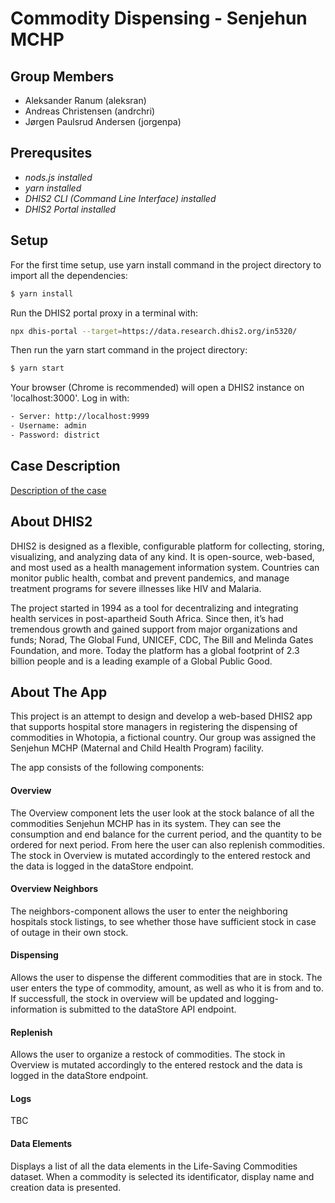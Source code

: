 # Commodity Dispensing - Senjehun MCHP

## **Group Members**
  * Aleksander Ranum (aleksran)
  * Andreas Christensen (andrchri)
  * Jørgen Paulsrud Andersen (jorgenpa)


## **Prerequsites**
- _nods.js installed_
- _yarn installed_
- _DHIS2 CLI (Command Line Interface) installed_
- _DHIS2 Portal installed_


## **Setup**
For the first time setup, use yarn install command in the project directory to import all the dependencies:

```bash
$ yarn install
```

Run the DHIS2 portal proxy in a terminal with:

```bash
npx dhis-portal --target=https://data.research.dhis2.org/in5320/

```

Then run the yarn start command in the project directory:

```bash
$ yarn start
```

Your browser (Chrome is recommended) will open a DHIS2 instance on 'localhost:3000'. Log in with:
```bash
- Server: http://localhost:9999
- Username: admin
- Password: district 
```


## **Case Description** 
[Description of the case](https://www.uio.no/studier/emner/matnat/ifi/IN5320/h22/project/case-1/index.html)


## **About DHIS2**
DHIS2 is designed as a flexible, configurable platform for collecting, storing, visualizing, and analyzing data of any kind. It is open-source, web-based, and most used as a health management information system. Countries can monitor public health, combat and prevent pandemics, and manage treatment programs for severe illnesses like HIV and Malaria. 

The project started in 1994 as a tool for decentralizing and integrating health services in post-apartheid South Africa. Since then, it’s had tremendous growth and gained support from major organizations and funds; Norad, The Global Fund, UNICEF, CDC, The Bill and Melinda Gates Foundation, and more. Today the platform has a global footprint of 2.3 billion people and is a leading example of a Global Public Good. 


## **About The App**
This project is an attempt to design and develop a web-based DHIS2 app that supports hospital store managers in registering the dispensing of commodities in Whotopia, a fictional country. Our group was assigned the Senjehun MCHP (Maternal and Child Health Program) facility.  

The app consists of the following components:

#### **Overview** 
The Overview component lets the user look at the stock balance of all the commodities Senjehun MCHP has in its system. They can see the consumption and end balance for the current period, and the quantity to be ordered for next period. 
From here the user can also replenish commodities. The stock in Overview is mutated accordingly to the entered restock and the data is logged in the dataStore endpoint.

#### **Overview Neighbors** 
The neighbors-component allows the user to enter the neighboring hospitals stock listings, to see whether those have sufficient stock in case of outage in their own stock.

#### **Dispensing** 
Allows the user to dispense the different commodities that are in stock. The user enters the type of commodity, amount, as well as who it is from and to. If successfull, the stock in overview will be updated and logging-information is submitted to the dataStore API endpoint. 

#### **Replenish** 
Allows the user to organize a restock of commodities. The stock in Overview is mutated accordingly to the entered restock and the data is logged in the dataStore endpoint. 

#### **Logs** 
TBC

#### **Data Elements** 
Displays a list of all the data elements in the Life-Saving Commodities dataset. When a commodity is selected its identificator, display name and creation data is presented. 